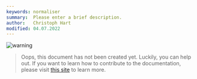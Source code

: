 ```yaml
---
keywords: normaliser
summary:  Please enter a brief description.
author:   Christoph Hart
modified: 04.07.2022
---
```

  
![warning](/images/icon_warning:64px)  
> Oops, this document has not been created yet. Luckily, you can help out. If you want to learn how to contribute to the documentation, please visit [this site](glossary/contributing#contributing) to learn more.  
